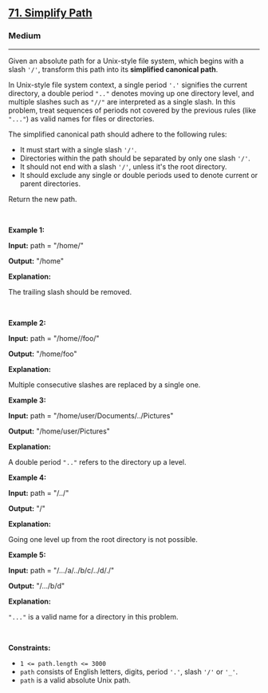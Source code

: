 <h2><a href="https://leetcode.com/problems/simplify-path/">71. Simplify Path</a></h2><h3>Medium</h3><hr><p>Given an absolute path for a Unix-style file system, which begins with a slash <code>&#39;/&#39;</code>, transform this path into its <strong>simplified canonical path</strong>.</p>

<p>In Unix-style file system context, a single period <code>&#39;.&#39;</code> signifies the current directory, a double period <code>&quot;..&quot;</code> denotes moving up one directory level, and multiple slashes such as <code>&quot;//&quot;</code> are interpreted as a single slash. In this problem, treat sequences of periods not covered by the previous rules (like <code>&quot;...&quot;</code>) as valid names for files or directories.</p>

<p>The simplified canonical path should adhere to the following rules:</p>

<ul>
	<li>It must start with a single slash <code>&#39;/&#39;</code>.</li>
	<li>Directories within the path should be separated by only one slash <code>&#39;/&#39;</code>.</li>
	<li>It should not end with a slash <code>&#39;/&#39;</code>, unless it&#39;s the root directory.</li>
	<li>It should exclude any single or double periods used to denote current or parent directories.</li>
</ul>

<p>Return the new path.</p>

<p>&nbsp;</p>
<p><strong class="example">Example 1:</strong></p>

<div class="example-block">
<p><strong>Input:</strong> <span class="example-io">path = &quot;/home/&quot;</span></p>

<p><strong>Output:</strong> <span class="example-io">&quot;/home&quot;</span></p>

<p><strong>Explanation:</strong></p>

<p>The trailing slash should be removed.</p>
</div>

<div class="example-block">&nbsp;</div>

<p><strong class="example">Example 2:</strong></p>

<div class="example-block">
<p><strong>Input:</strong> <span class="example-io">path = &quot;/home//foo/&quot;</span></p>

<p><strong>Output:</strong> <span class="example-io">&quot;/home/foo&quot;</span></p>

<p><strong>Explanation:</strong></p>

<p>Multiple consecutive slashes are replaced by a single one.</p>
</div>

<p><strong class="example">Example 3:</strong></p>

<div class="example-block">
<p><strong>Input:</strong> <span class="example-io">path = &quot;/home/user/Documents/../Pictures&quot;</span></p>

<p><strong>Output:</strong> <span class="example-io">&quot;/home/user/Pictures&quot;</span></p>

<p><strong>Explanation:</strong></p>

<p>A double period <code>&quot;..&quot;</code> refers to the directory up a level.</p>

<p><strong class="example">Example 4:</strong></p>

<div class="example-block">
<p><strong>Input:</strong> <span class="example-io">path = &quot;/../&quot;</span></p>

<p><strong>Output:</strong> <span class="example-io">&quot;/&quot;</span></p>

<p><strong>Explanation:</strong></p>

<p>Going one level up from the root directory is not possible.</p>
</div>
</div>

<p><strong class="example">Example 5:</strong></p>

<div class="example-block">
<p><strong>Input:</strong> <span class="example-io">path = &quot;/.../a/../b/c/../d/./&quot;</span></p>

<p><strong>Output:</strong> <span class="example-io">&quot;/.../b/d&quot;</span></p>

<p><strong>Explanation:</strong></p>

<p><code>&quot;...&quot;</code> is a valid name for a directory in this problem.</p>
</div>

<p>&nbsp;</p>
<p><strong>Constraints:</strong></p>

<ul>
	<li><code>1 &lt;= path.length &lt;= 3000</code></li>
	<li><code>path</code> consists of English letters, digits, period <code>&#39;.&#39;</code>, slash <code>&#39;/&#39;</code> or <code>&#39;_&#39;</code>.</li>
	<li><code>path</code> is a valid absolute Unix path.</li>
</ul>
